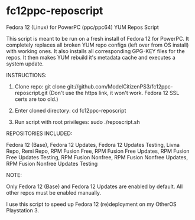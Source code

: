 # fc12ppc-reposcript

Fedora 12 (Linux) for PowerPC (ppc/ppc64) YUM Repos Script

This script is meant to be run on a fresh install of Fedora 12 for PowerPC. It completely replaces all broken YUM repo configs (left over from OS install) with working ones. It also installs all corresponding GPG-KEY files for the repos. It then makes YUM rebuild it's metadata cache and executes a system update.


INSTRUCTIONS:

1. Clone repo: git clone git://github.com/ModelCitizenPS3/fc12ppc-reposcript.git (Don't use the https link, it won't work. Fedora 12 SSL certs are too old.)

2. Enter cloned directory: cd fc12ppc-reposcript

3. Run script with root privileges: sudo ./reposcript.sh


REPOSITORIES INCLUDED:

Fedora 12 (Base), Fedora 12 Updates, Fedora 12 Updates Testing, Livna Repo, Remi Repo, RPM Fusion Free, RPM Fusion Free Updates, RPM Fusion Free Updates Testing, RPM Fusion Nonfree, RPM Fusion Nonfree Updates, RPM Fusion Nonfree Updates Testing


NOTE:

Only Fedora 12 (Base) and Fedora 12 Updates are enabled by default. All other repos must be enabled manually.

I use this script to speed up Fedora 12 (re)deployment on my OtherOS Playstation 3.
